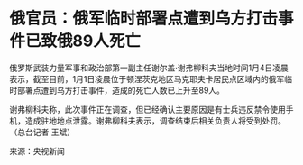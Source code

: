 # 俄官员：俄军临时部署点遭到乌方打击事件已致俄89人死亡

俄罗斯武装力量军事和政治部第一副主任谢尔盖·谢弗柳科夫当地时间1月4日凌晨表示，截至目前，1月1日凌晨位于顿涅茨克地区马克耶夫卡居民点区域内的俄军临时部署点遭到乌方打击事件，造成的死亡人数已上升至89人。

谢弗柳科夫称，此次事件正在调查，但已经确认主要原因是有士兵违反禁令使用手机，造成驻地地点泄露。谢弗柳科夫表示，调查结束后相关负责人将受到处罚。（总台记者
王斌）

来源：央视新闻

